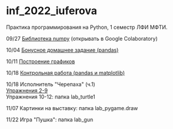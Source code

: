 # inf_2022_iuferova
Практика программирования на Python, 1 семестр ЛФИ МФТИ.

09/27 [Библиотека numpy](https://drive.google.com/file/d/1AymqQz68U0nGdeGsHkNPVZo42QGrak7J/view?usp=sharing) (открывать в Google Colaboratory)

10/04 [Бонусное домашнее задание (pandas)](https://drive.google.com/file/d/1phSmma3Co0seWLuuMgSEl0m9fsclnAYV/view?usp=sharing)

10/11 [Построение графиков](https://colab.research.google.com/drive/1AV7PGMntxTp5mbWihtXoAm7LbAeR8aAk?usp=sharing "Выполненное задание")

10/18 [Контрольная работа (pandas и matplotlib)](https://drive.google.com/file/d/1gOj1AM_KVunQ5zbn4EU4Oc9k-X6kgARh/view?usp=sharing)

10/18 Исполнитель "Черепаха" (ч.1)  
[Упражнения 2-9](https://colab.research.google.com/drive/1kuah2fBGOwFmedMv-HYcN74fICfQxH1b?usp=sharing)  
Упражнения 10-12: папка lab_turtle1

11/07 Картинки на выставку: папка lab_pygame.draw

11/22 Игра "Пушка": папка lab_gun
